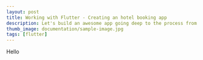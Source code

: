 ```yaml
---
layout: post
title: Working with Flutter - Creating an hotel booking app
description: Let's build an awesome app going deep to the process from UI to testing.
thumb_image: documentation/sample-image.jpg
tags: [flutter]
---
```


Hello
